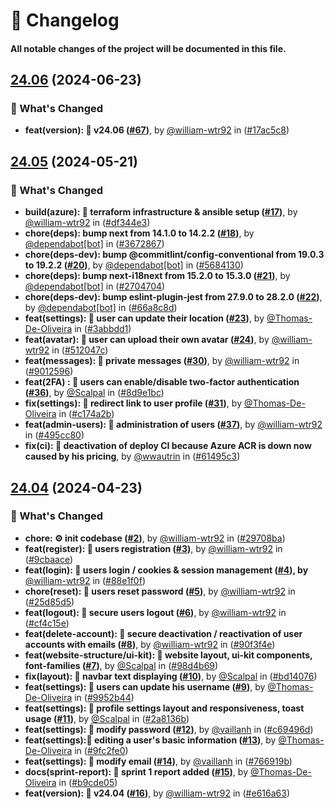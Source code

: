 # 📝 Changelog

#### All notable changes of the project will be documented in this file.

## [24.06](https://github.com/william-wtr92/instamint/compare/v24.05..HEAD) (2024-06-23)

### 🚀 What's Changed

- **feat(version): 🔖 v24.06 ([#67](https://github.com/william-wtr92/instamint/pull/67))**, by [@william-wtr92](https://github.com/william-wtr92) in ([#17ac5c8](https://github.com/william-wtr92/instamint/commit/17ac5c8045abb4f0ae2fcf06633245debc4120e2))


## [24.05](https://github.com/william-wtr92/instamint/compare/v24.04..HEAD) (2024-05-21)

### 🚀 What's Changed

- **build(azure): 🔨 terraform infrastructure & ansible setup ([#17](https://github.com/william-wtr92/instamint/pull/17))**, by [@william-wtr92](https://github.com/william-wtr92)
  in ([#df344e3](https://github.com/william-wtr92/instamint/commit/df344e3795059e61c469dd9f0a483c98b06f1f95))
- **chore(deps): bump next from 14.1.0 to 14.2.2 ([#18](https://github.com/william-wtr92/instamint/pull/18))**,
  by [@dependabot[bot]](https://github.com/dependabot[bot])
  in ([#3672867](https://github.com/william-wtr92/instamint/commit/367286753f32d3eae015f14b8fd6990465464be7))
- **chore(deps-dev): bump @commitlint/config-conventional from 19.0.3 to
  19.2.2 ([#20](https://github.com/william-wtr92/instamint/pull/20))**,
  by [@dependabot[bot]](https://github.com/dependabot[bot])
  in ([#5684130](https://github.com/william-wtr92/instamint/commit/568413070ed3709ed3992d5f9621edbf867f6ef3))
- **chore(deps): bump next-i18next from 15.2.0 to 15.3.0 ([#21](https://github.com/william-wtr92/instamint/pull/21))**,
  by [@dependabot[bot]](https://github.com/dependabot[bot])
  in ([#2704704](https://github.com/william-wtr92/instamint/commit/270470435a6990e2efc8471da39b59520c1591b1))
- **chore(deps-dev): bump eslint-plugin-jest from 27.9.0 to
  28.2.0 ([#22](https://github.com/william-wtr92/instamint/pull/22))**,
  by [@dependabot[bot]](https://github.com/dependabot[bot])
  in ([#66a8c8d](https://github.com/william-wtr92/instamint/commit/66a8c8d7f666b626427eb605195465ed01eecc90))
- **feat(settings): 🚀 user can update their location ([#23](https://github.com/william-wtr92/instamint/pull/23))**,
  by [@Thomas-De-Oliveira](https://github.com/Thomas-De-Oliveira)
  in ([#3abbdd1](https://github.com/william-wtr92/instamint/commit/3abbdd1b4e4174bd9a901f90652f0fed6582f28f))
- **feat(avatar): 🚀 user can upload their own avatar ([#24](https://github.com/william-wtr92/instamint/pull/24))**,
  by [@william-wtr92](https://github.com/william-wtr92)
  in ([#512047c](https://github.com/william-wtr92/instamint/commit/512047c81760fe85d382a5872ea68d2cfcd57987))
- **feat(messages): 🚀 private messages ([#30](https://github.com/william-wtr92/instamint/pull/30))**,
  by [@william-wtr92](https://github.com/william-wtr92)
  in ([#9012596](https://github.com/william-wtr92/instamint/commit/90125962f9696e33bb65b2f7f954997a2d986a2c))
- **feat(2FA) : 🚀 users can enable/disable two-factor
  authentication ([#36](https://github.com/william-wtr92/instamint/pull/36))**,
  by [@Scalpal](https://github.com/Scalpal)
  in ([#8d9e1bc](https://github.com/william-wtr92/instamint/commit/8d9e1bc9972b9e91e9d6b4fa99adba5c8d51512f))
- **fix(settings): 🚨 redirect link to user profile ([#31](https://github.com/william-wtr92/instamint/pull/31))**,
  by [@Thomas-De-Oliveira](https://github.com/Thomas-De-Oliveira)
  in ([#c174a2b](https://github.com/william-wtr92/instamint/commit/c174a2b591a79ba97ac8c77d4883339d33454116))
- **feat(admin-users): 🚀 administration of users ([#37](https://github.com/william-wtr92/instamint/pull/37))**,
  by [@william-wtr92](https://github.com/william-wtr92)
  in ([#495cc80](https://github.com/william-wtr92/instamint/commit/495cc809a75eff159b18cb71fef5f884aa361e25))
- **fix(ci): 🚨 deactivation of deploy CI because Azure ACR is down now caused by his pricing**,
  by [@wwautrin](https://github.com/wwautrin)
  in ([#61495c3](https://github.com/william-wtr92/instamint/commit/61495c32d72e84f8d03978a093c66b2d75a3d0be))

## [24.04](https://github.com/william-wtr92/instamint/compare/ab2f5ebbdd7899ba9ee70966b0854ab887754f21..HEAD) (2024-04-23)

### 🚀 What's Changed

- **chore: ⚙️ init codebase ([#2](https://github.com/william-wtr92/instamint/pull/2))**,
  by [@william-wtr92](https://github.com/william-wtr92)
  in ([#29708ba](https://github.com/william-wtr92/instamint/commit/29708ba01f26e50857c459709b6ee5549365e1b7))
- **feat(register): 🚀 users registration ([#3](https://github.com/william-wtr92/instamint/pull/3))**,
  by [@william-wtr92](https://github.com/william-wtr92)
  in ([#9cbaace](https://github.com/william-wtr92/instamint/commit/9cbaace5505772290692184d7632f64f094f76ff))
- **feat(login): 🚀 users login / cookies & session management ([#4](https://github.com/william-wtr92/instamint/pull/4)),
  by** [@william-wtr92](https://github.com/william-wtr92)
  in ([#88e1f0f](https://github.com/william-wtr92/instamint/commit/88e1f0f8a750b178d3eaaeab612f842c86cf6fe6))
- **chore(reset): 🚀 users reset password ([#5](https://github.com/william-wtr92/instamint/pull/5))**,
  by [@william-wtr92](https://github.com/william-wtr92)
  in ([#25d85d5](https://github.com/william-wtr92/instamint/commit/25d85d5637c6958543007716727096ce9b7380f7))
- **feat(logout): 🚀 secure users logout ([#6](https://github.com/william-wtr92/instamint/pull/6))**,
  by [@william-wtr92](https://github.com/william-wtr92)
  in ([#cf4c15e](https://github.com/william-wtr92/instamint/commit/cf4c15ebef9ce7ce45b8f6b51294d3179514e68a))
- **feat(delete-account): 🚀 secure deactivation / reactivation of user accounts with
  emails ([#8](https://github.com/william-wtr92/instamint/pull/8))**,
  by [@william-wtr92](https://github.com/william-wtr92)
  in ([#90f3f4e](https://github.com/william-wtr92/instamint/commit/90f3f4e84260a53040327b16e85e3ab72ccd8281))
- **feat(website-structure/ui-kit): 🚀 website layout, ui-kit components,
  font-families ([#7](https://github.com/william-wtr92/instamint/pull/7))**, by [@Scalpal](https://github.com/Scalpal)
  in ([#98d4b69](https://github.com/william-wtr92/instamint/commit/98d4b69baad9d12a7967b2837c8d0f2ba67cb8e3))
- **fix(layout): 🔨 navbar text displaying ([#10](https://github.com/william-wtr92/instamint/pull/10))**,
  by [@Scalpal](https://github.com/Scalpal)
  in ([#bd14076](https://github.com/william-wtr92/instamint/commit/bd1407697c2b3f523f1e5f91591e87d339fb2123))
- **feat(settings): 🚀 users can update his username ([#9](https://github.com/william-wtr92/instamint/pull/9))**,
  by [@Thomas-De-Oliveira](https://github.com/Thomas-De-Oliveira)
  in ([#9952b44](https://github.com/william-wtr92/instamint/commit/9952b44468bc48c2de2f38f1949622a52c441e61))
- **feat(settings): 🚀 profile settings layout and responsiveness, toast
  usage ([#11](https://github.com/william-wtr92/instamint/pull/11))**, by [@Scalpal](https://github.com/Scalpal)
  in ([#2a8136b](https://github.com/william-wtr92/instamint/commit/2a8136bc8affab22928d5d7c4e4ff6302566dbb0))
- **feat(settings): 🚀 modify password ([#12](https://github.com/william-wtr92/instamint/pull/12))**,
  by [@vaillanh](https://github.com/vaillanh)
  in ([#c69496d](https://github.com/william-wtr92/instamint/commit/c69496d71c4a880ada521e8ca41e6d292accda76))
- **feat(settings):🚀 editing a user's basic information ([#13](https://github.com/william-wtr92/instamint/pull/13))**,
  by [@Thomas-De-Oliveira](https://github.com/Thomas-De-Oliveira)
  in ([#9fc2fe0](https://github.com/william-wtr92/instamint/commit/9fc2fe04d1446bd898698b9d1dd25573bdf85948))
- **feat(settings): 🚀 modify email ([#14](https://github.com/william-wtr92/instamint/pull/14))**,
  by [@vaillanh](https://github.com/vaillanh)
  in ([#766919b](https://github.com/william-wtr92/instamint/commit/766919b72d8da9c7a3351ca2b005d40eca7e7a37))
- **docs(sprint-report): 📝 sprint 1 report added ([#15](https://github.com/william-wtr92/instamint/pull/15))**,
  by [@Thomas-De-Oliveira](https://github.com/Thomas-De-Oliveira)
  in ([#b9cde05](https://github.com/william-wtr92/instamint/commit/b9cde057cd6d8ccf7fcbefbc707ea4c23901b288))
- **feat(version): 🔖 v24.04 ([#16](https://github.com/william-wtr92/instamint/pull/16))**,
  by [@william-wtr92](https://github.com/william-wtr92)
  in ([#e616a63](https://github.com/william-wtr92/instamint/commit/e616a6322024efc8dc2c29a2c718807147c37c25))
